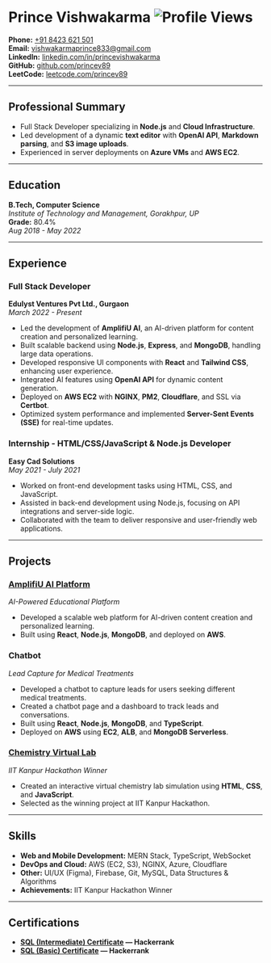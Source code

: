 # Prince Vishwakarma ![Profile Views](https://komarev.com/ghpvc/?username=princev89&color=e23e57&label=Profile+Views)

**Phone:** [+91 8423 621 501](tel:+918423621501)  
**Email:** [vishwakarmaprince833@gmail.com](mailto:vishwakarmaprince833@gmail.com)  
**LinkedIn:** [linkedin.com/in/princevishwakarma](https://linkedin.com/in/princevishwakarma)  
**GitHub:** [github.com/princev89](https://github.com/princev89)  
**LeetCode:** [leetcode.com/princev89](https://leetcode.com/princev89)  

---

## Professional Summary

- Full Stack Developer specializing in **Node.js** and **Cloud Infrastructure**.
- Led development of a dynamic **text editor** with **OpenAI API**, **Markdown parsing**, and **S3 image uploads**.
- Experienced in server deployments on **Azure VMs** and **AWS EC2**.


---

## Education

**B.Tech, Computer Science**  
*Institute of Technology and Management, Gorakhpur, UP*  
**Grade:** 80.4%  
*Aug 2018 - May 2022*

---

## Experience

### Full Stack Developer  
**Edulyst Ventures Pvt Ltd., Gurgaon**  
*March 2022 - Present*  

- Led the development of **AmplifiU AI**, an AI-driven platform for content creation and personalized learning.
- Built scalable backend using **Node.js**, **Express**, and **MongoDB**, handling large data operations.
- Developed responsive UI components with **React** and **Tailwind CSS**, enhancing user experience.
- Integrated AI features using **OpenAI API** for dynamic content generation.
- Deployed on **AWS EC2** with **NGINX**, **PM2**, **Cloudflare**, and SSL via **Certbot**.
- Optimized system performance and implemented **Server-Sent Events (SSE)** for real-time updates.

### Internship - HTML/CSS/JavaScript & Node.js Developer  
**Easy Cad Solutions**  
*May 2021 - July 2021*  

- Worked on front-end development tasks using HTML, CSS, and JavaScript.
- Assisted in back-end development using Node.js, focusing on API integrations and server-side logic.
- Collaborated with the team to deliver responsive and user-friendly web applications.

---

## Projects

### [AmplifiU AI Platform](http://amplifiu.com/)  
*AI-Powered Educational Platform*

- Developed a scalable web platform for AI-driven content creation and personalized learning.
- Built using **React**, **Node.js**, **MongoDB**, and deployed on **AWS**.

### Chatbot  
*Lead Capture for Medical Treatments*

- Developed a chatbot to capture leads for users seeking different medical treatments.
- Created a chatbot page and a dashboard to track leads and conversations.
- Built using **React**, **Node.js**, **MongoDB**, and **TypeScript**.
- Deployed on **AWS** using **EC2**, **ALB**, and **MongoDB Serverless**.

### [Chemistry Virtual Lab](http://ebootathon.com/labs/beta/chemistry/EngineeringChemistryLab/exp2/index.html)  
*IIT Kanpur Hackathon Winner*

- Created an interactive virtual chemistry lab simulation using **HTML**, **CSS**, and **JavaScript**.
- Selected as the winning project at IIT Kanpur Hackathon.

---

## Skills

- **Web and Mobile Development:** MERN Stack, TypeScript, WebSocket
- **DevOps and Cloud:** AWS (EC2, S3), NGINX, Azure, Cloudflare
- **Other:** UI/UX (Figma), Firebase, Git, MySQL, Data Structures & Algorithms
- **Achievements:** IIT Kanpur Hackathon Winner

---

## Certifications

- **[SQL (Intermediate) Certificate](https://www.hackerrank.com/certificates/iframe/328bf3f9137f) — Hackerrank**
- **[SQL (Basic) Certificate](https://www.hackerrank.com/certificates/15f313c27380) — Hackerrank**

